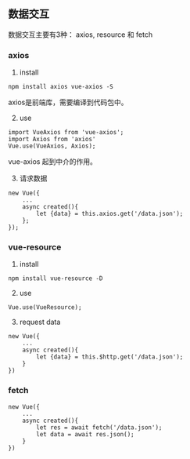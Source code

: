 ## 数据交互

数据交互主要有3种： axios, resource 和 fetch

### axios

1. install
```
npm install axios vue-axios -S
```

axios是前端库，需要编译到代码包中。

2. use

```
import VueAxios from 'vue-axios';
import Axios from 'axios'
Vue.use(VueAxios, Axios);
```
vue-axios 起到中介的作用。

3. 请求数据
```
new Vue({
	...
	async created(){
		let {data} = this.axios.get('/data.json');
	};
});
```

### vue-resource

1. install
```
npm install vue-resource -D
```

2. use

```
Vue.use(VueResource);
```

3. request data
```
new Vue({
	...
	async created(){
		let {data} = this.$http.get('/data.json');
	}
})
```

### fetch

```
new Vue({
	...
	async created(){
		let res = await fetch('/data.json');
		let data = await res.json();
	}
})
```

